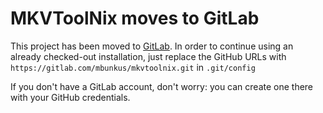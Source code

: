 # MKVToolNix moves to GitLab

This project has been moved to [GitLab](https://gitlab.com/mbunkus/mkvtoolnix). In order to continue using an already checked-out installation, just replace the GitHub URLs with `https://gitlab.com/mbunkus/mkvtoolnix.git` in `.git/config`

If you don't have a GitLab account, don't worry: you can create one there with your GitHub credentials.
